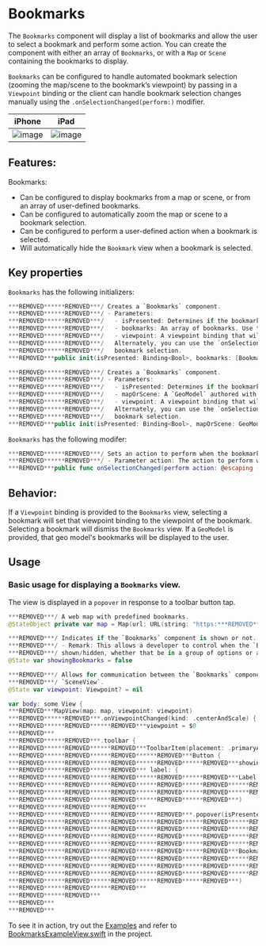 # Bookmarks

The `Bookmarks` component will display a list of bookmarks and allow the user to select a bookmark and perform some action. You can create the component with either an array of `Bookmarks`, or with a `Map` or `Scene` containing the bookmarks to display.

`Bookmarks` can be configured to handle automated bookmark selection (zooming the map/scene to the bookmark’s viewpoint) by passing in a `Viewpoint` binding or the client can handle bookmark selection changes manually using the `.onSelectionChanged(perform:)` modifier.

|iPhone|iPad|
|:--:|:--:|
|![image](https:***REMOVED***user-images.githubusercontent.com/3998072/202765630-894bee44-a0c2-4435-86f4-c80c4cc4a0b9.png)|![image](https:***REMOVED***user-images.githubusercontent.com/3998072/202765729-91c52555-4677-4c2b-b62b-215e6c3790a6.png)|

## Features:

Bookmarks:

- Can be configured to display bookmarks from a map or scene, or from an array of user-defined bookmarks.
- Can be configured to automatically zoom the map or scene to a bookmark selection.
- Can be configured to perform a user-defined action when a bookmark is selected.
- Will automatically hide the `Bookmark` view when a bookmark is selected.

## Key properties

`Bookmarks` has the following initializers:

```swift
***REMOVED******REMOVED***/ Creates a `Bookmarks` component.
***REMOVED******REMOVED***/ - Parameters:
***REMOVED******REMOVED***/   - isPresented: Determines if the bookmarks list is presented.
***REMOVED******REMOVED***/   - bookmarks: An array of bookmarks. Use this when displaying bookmarks defined at runtime.
***REMOVED******REMOVED***/   - viewpoint: A viewpoint binding that will be updated when a bookmark is selected.
***REMOVED******REMOVED***/   Alternately, you can use the `onSelectionChanged(perform:)` modifier to handle
***REMOVED******REMOVED***/   bookmark selection.
***REMOVED***public init(isPresented: Binding<Bool>, bookmarks: [Bookmark], viewpoint: Binding<Viewpoint?>? = nil)
```

```swift
***REMOVED******REMOVED***/ Creates a `Bookmarks` component.
***REMOVED******REMOVED***/ - Parameters:
***REMOVED******REMOVED***/   - isPresented: Determines if the bookmarks list is presented.
***REMOVED******REMOVED***/   - mapOrScene: A `GeoModel` authored with pre-existing bookmarks.
***REMOVED******REMOVED***/   - viewpoint: A viewpoint binding that will be updated when a bookmark is selected.
***REMOVED******REMOVED***/   Alternately, you can use the `onSelectionChanged(perform:)` modifier to handle
***REMOVED******REMOVED***/   bookmark selection.
***REMOVED***public init(isPresented: Binding<Bool>, mapOrScene: GeoModel, viewpoint: Binding<Viewpoint?>? = nil)
```

`Bookmarks` has the following modifer:

```swift
***REMOVED******REMOVED***/ Sets an action to perform when the bookmark selection changes.
***REMOVED******REMOVED***/ - Parameter action: The action to perform when the bookmark selection has changed.
***REMOVED***public func onSelectionChanged(perform action: @escaping (Bookmark) -> Void) -> Bookmarks
```

## Behavior:

If a `Viewpoint` binding is provided to the `Bookmarks` view, selecting a bookmark will set that viewpoint binding to the viewpoint of the bookmark. Selecting a bookmark will dismiss the `Bookmarks` view. If a `GeoModel` is provided, that geo model's bookmarks will be displayed to the user.

## Usage

### Basic usage for displaying a `Bookmarks` view.
The view is displayed in a `popover` in response to a toolbar button tap.

```swift
***REMOVED***/ A web map with predefined bookmarks.
@StateObject private var map = Map(url: URL(string: "https:***REMOVED***www.arcgis.com/home/item.html?id=16f1b8ba37b44dc3884afc8d5f454dd2")!)!

***REMOVED***/ Indicates if the `Bookmarks` component is shown or not.
***REMOVED***/ - Remark: This allows a developer to control when the `Bookmarks` component is
***REMOVED***/ shown/hidden, whether that be in a group of options or a standalone button.
@State var showingBookmarks = false

***REMOVED***/ Allows for communication between the `Bookmarks` component and a `MapView` or
***REMOVED***/ `SceneView`.
@State var viewpoint: Viewpoint? = nil

var body: some View {
***REMOVED***MapView(map: map, viewpoint: viewpoint)
***REMOVED******REMOVED***.onViewpointChanged(kind: .centerAndScale) {
***REMOVED******REMOVED******REMOVED***viewpoint = $0
***REMOVED***
***REMOVED******REMOVED***.toolbar {
***REMOVED******REMOVED******REMOVED***ToolbarItem(placement: .primaryAction) {
***REMOVED******REMOVED******REMOVED******REMOVED***Button {
***REMOVED******REMOVED******REMOVED******REMOVED******REMOVED***showingBookmarks.toggle()
***REMOVED******REMOVED******REMOVED*** label: {
***REMOVED******REMOVED******REMOVED******REMOVED******REMOVED***Label(
***REMOVED******REMOVED******REMOVED******REMOVED******REMOVED******REMOVED***"Show Bookmarks",
***REMOVED******REMOVED******REMOVED******REMOVED******REMOVED******REMOVED***systemImage: "bookmark"
***REMOVED******REMOVED******REMOVED******REMOVED******REMOVED***)
***REMOVED******REMOVED******REMOVED***
***REMOVED******REMOVED******REMOVED******REMOVED***.popover(isPresented: $showingBookmarks) {
***REMOVED******REMOVED******REMOVED******REMOVED******REMOVED******REMOVED*** Display the `Bookmarks` components with a pre-defined
***REMOVED******REMOVED******REMOVED******REMOVED******REMOVED******REMOVED*** list of bookmarks. Passing in a `Viewpoint` binding
***REMOVED******REMOVED******REMOVED******REMOVED******REMOVED******REMOVED*** will allow the `Bookmarks` component to handle
***REMOVED******REMOVED******REMOVED******REMOVED******REMOVED******REMOVED*** bookmark selection.
***REMOVED******REMOVED******REMOVED******REMOVED******REMOVED***Bookmarks(
***REMOVED******REMOVED******REMOVED******REMOVED******REMOVED******REMOVED***isPresented: $showingBookmarks,
***REMOVED******REMOVED******REMOVED******REMOVED******REMOVED******REMOVED***mapOrScene: map,
***REMOVED******REMOVED******REMOVED******REMOVED******REMOVED******REMOVED***viewpoint: $viewpoint
***REMOVED******REMOVED******REMOVED******REMOVED******REMOVED***)
***REMOVED******REMOVED******REMOVED***
***REMOVED******REMOVED***
***REMOVED***
***REMOVED***
```

To see it in action, try out the [Examples](../../Examples) and refer to [BookmarksExampleView.swift](../../Examples/Examples/BookmarksExampleView.swift) in the project.
